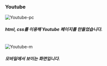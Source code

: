 ### Youtube

![Youtube-pc](https://user-images.githubusercontent.com/106020653/215990032-278cd943-1409-4b1c-a04b-a4effbeb37cc.PNG)
##### html, css를 이용해 Youtube 페이지를 만들었습니다.

#

![Youtube-m](https://user-images.githubusercontent.com/106020653/215990190-fc67c64b-434b-4e4b-849d-3d307be4f394.PNG)
##### 모바일에서 보이는 화면입니다.
